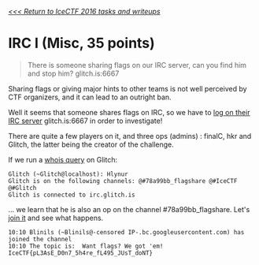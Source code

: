 _[<<< Return to IceCTF 2016 tasks and writeups](/icectf-2016)_
# IRC I (Misc, 35 points)

>There is someone sharing flags on our IRC server, can you find him and stop him? glitch.is:6667

Sharing flags or giving major hints to other teams is not
well perceived by CTF organizers, and it can lead to an outright ban.

Well it seems that someone shares flags on IRC, so we have
to [log on their IRC server](https://chat.icec.tf/) glitch.is:6667 in order to investigate!

There are quite a few players on it, and three ops (admins) :
finalC, hkr and Glitch, the latter being the creator of the challenge.

If we run a [whois query](https://tools.ietf.org/html/rfc1459#section-4.5.2) on Glitch:

```
Glitch (~Glitch@localhost): Hlynur
Glitch is on the following channels: @#78a99bb_flagshare @#IceCTF @#Glitch
Glitch is connected to irc.glitch.is
```

... we learn that he is also an op on the channel #78a99bb_flagshare. 
Let's [join it](https://tools.ietf.org/html/rfc1459#section-4.2.1) and see what happens.

```
10:10 Blinils (~Blinils@-censored IP-.bc.googleusercontent.com) has joined the channel 
10:10 The topic is:  Want flags? We got 'em! IceCTF{pL3AsE_D0n7_5h4re_fL495_JUsT_doNT}  
```
